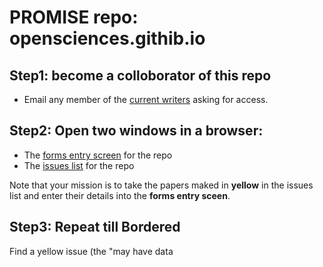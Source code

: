 # PROMISE repo: opensciences.githib.io

## Step1: become a colloborator of this repo

+ Email any member of the [current writers](https://github.com/opensciences/opensciences.github.io/graphs/contributors)
  asking for access.
  
## Step2: Open two windows in a browser:

+ The [forms entry screen](http://openscience.us/repo/contribute/donate) for the repo
+ The [issues list](https://github.com/opensciences/opensciences.github.io/issues) for the repo

Note that your mission is to take the papers maked in **yellow** in the 
issues list and enter their details into the **forms entry sceen**.

## Step3: Repeat till Bordered

Find a yellow issue (the "may have data

 
